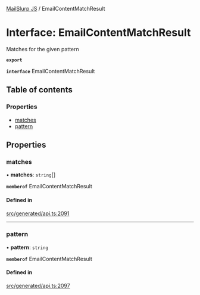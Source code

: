 [MailSlurp JS](../README.md) / EmailContentMatchResult

# Interface: EmailContentMatchResult

Matches for the given pattern

**`export`**

**`interface`** EmailContentMatchResult

## Table of contents

### Properties

- [matches](EmailContentMatchResult.md#matches)
- [pattern](EmailContentMatchResult.md#pattern)

## Properties

### matches

• **matches**: `string`[]

**`memberof`** EmailContentMatchResult

#### Defined in

[src/generated/api.ts:2091](https://github.com/mailslurp/mailslurp-client/blob/6bcf839/src/generated/api.ts#L2091)

___

### pattern

• **pattern**: `string`

**`memberof`** EmailContentMatchResult

#### Defined in

[src/generated/api.ts:2097](https://github.com/mailslurp/mailslurp-client/blob/6bcf839/src/generated/api.ts#L2097)
